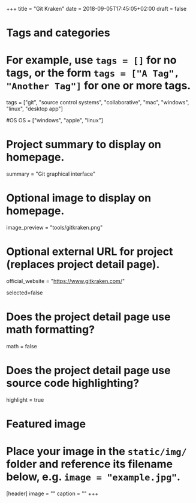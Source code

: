 +++
title = "Git Kraken"
date = 2018-09-05T17:45:05+02:00
draft = false

# Tags and categories
# For example, use `tags = []` for no tags, or the form `tags = ["A Tag", "Another Tag"]` for one or more tags.
tags = ["git", "source control systems", "collaborative", "mac", "windows", "linux", "desktop app"]

#OS
OS = ["windows", "apple", "linux"]

# Project summary to display on homepage.
summary = "Git graphical interface"

# Optional image to display on homepage.
image_preview = "tools/gitkraken.png"

# Optional external URL for project (replaces project detail page).
official_website = "https://www.gitkraken.com/"

selected=false

# Does the project detail page use math formatting?
math = false

# Does the project detail page use source code highlighting?
highlight = true


# Featured image
# Place your image in the `static/img/` folder and reference its filename below, e.g. `image = "example.jpg"`.
[header]
image = ""
caption = ""
+++
